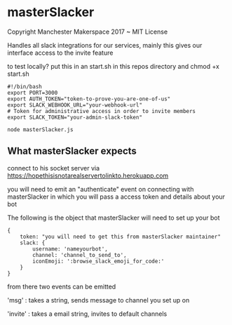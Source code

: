 # masterSlacker

Copyright Manchester Makerspace 2017 ~ MIT License

Handles all slack integrations for our services, mainly this gives our interface access to the invite feature

to test locally? put this in an start.sh in this repos directory and chmod +x start.sh

    #!/bin/bash
    export PORT=3000
    export AUTH_TOKEN="token-to-prove-you-are-one-of-us"
    export SLACK_WEBHOOK_URL="your-webhook-url"
    # Token for administrative access in order to invite members
    export SLACK_TOKEN="your-admin-slack-token"

    node masterSlacker.js


## What masterSlacker expects

connect to his socket server via https://hopethisisnotarealservertolinkto.herokuapp.com

you will need to emit an "authenticate" event on connecting with masterSlacker in which you will pass a access token and details about your bot

The following is the object that masterSlacker will need to set up your bot

    {
        token: "you will need to get this from masterSlacker maintainer"
        slack: {
            username: 'nameyourbot',
            channel: 'channel_to_send_to',
            iconEmoji: ':browse_slack_emoji_for_code:'
        }
    }

from there two events can be emitted

'msg' : takes a string, sends message to channel you set up on

'invite' : takes a email string, invites to default channels

